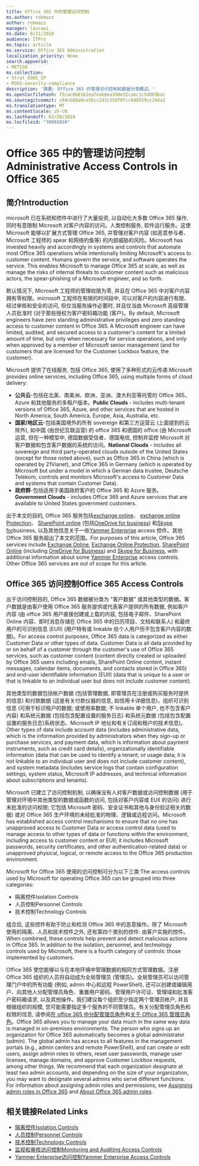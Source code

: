 ```yaml
---
title: Office 365 中的管理访问控制
ms.author: robmazz
author: robmazz
manager: laurawi
ms.date: 8/21/2018
audience: ITPro
ms.topic: article
ms.service: Office 365 Administration
localization_priority: None
search.appverid:
- MET150
ms.collection:
- Strat_O365_IP
- M365-security-compliance
description: '摘要: Office 365 的管理访问控制和数据分类概述。'
ms.openlocfilehash: f5cac8b6161ea7eab6ea390e32caec1c5ddb9bac
ms.sourcegitcommit: c94cb88a9ce5bcc2d3c558f0fcc648519cc264a2
ms.translationtype: MT
ms.contentlocale: zh-CN
ms.lasthandoff: 02/20/2019
ms.locfileid: "30091020"
---
```

# <a name="administrative-access-controls-in-office-365"></a><span data-ttu-id="a4254-103">Office 365 中的管理访问控制</span><span class="sxs-lookup"><span data-stu-id="a4254-103">Administrative Access Controls in Office 365</span></span> 

## <a name="introduction"></a><span data-ttu-id="a4254-104">简介</span><span class="sxs-lookup"><span data-stu-id="a4254-104">Introduction</span></span>
<span data-ttu-id="a4254-p101">microsoft 已在系统和控件中进行了大量投资, 以自动化大多数 Office 365 操作, 同时有意限制 Microsoft 对客户内容的访问。人类控制服务, 软件运行服务。这使 Microsoft 能够以扩展方式管理 Office 365, 并管理对客户内容 (如恶意参与者、Microsoft 工程师的 spear 和网络钓鱼等) 的内部威胁的风险。</span><span class="sxs-lookup"><span data-stu-id="a4254-p101">Microsoft has invested heavily and accordingly in systems and controls that automate most Office 365 operations while intentionally limiting Microsoft's access to customer content. Humans govern the service, and software operates the service. This enables Microsoft to manage Office 365 at scale, as well as manage the risks of internal threats to customer content such as malicious actors, the spear-phishing of a Microsoft engineer, and so forth.</span></span>

<span data-ttu-id="a4254-p102">默认情况下, Microsoft 工程师的管理权限为零, 并且在 Office 365 中对客户内容拥有零权限。microsoft 工程师在有限的时间段中, 可以对客户的内容进行有限、经过审核和安全的访问, 但仅当服务操作必要时, 并且仅当由 Microsoft 高级管理人员批准时 (对于那些授权为客户密码箱功能 (客户)。</span><span class="sxs-lookup"><span data-stu-id="a4254-p102">By default, Microsoft engineers have zero standing administrative privileges and zero standing access to customer content in Office 365. A Microsoft engineer can have limited, audited, and secured access to a customer's content for a limited amount of time, but only when necessary for service operations, and only when approved by a member of Microsoft senior management (and for customers that are licensed for the Customer Lockbox feature, the customer).</span></span>

<span data-ttu-id="a4254-110">Microsoft 提供了在线服务, 包括 Office 365, 使用了多种形式的云传递:</span><span class="sxs-lookup"><span data-stu-id="a4254-110">Microsoft provides online services, including Office 365, using multiple forms of cloud delivery:</span></span>

- <span data-ttu-id="a4254-111">**公共云**-包括在北美、南美洲、欧洲、亚洲、澳大利亚等托管的 Office 365、Azure 和其他服务的多租户版本。</span><span class="sxs-lookup"><span data-stu-id="a4254-111">**Public Clouds** - includes multi-tenant versions of Office 365, Azure, and other services that are hosted in North America, South America, Europe, Asia, Australia, etc.</span></span>
- <span data-ttu-id="a4254-112">**国家/地区云**-包括美国境外的所有 sovereign 和第三方运营云 (上面提到的云除外), 如中国 (由世纪互联运营) 的 office 365 和德国的 office (由 Microsoft 运营, 但在一种模型中, 德国数据受信者、德国电信, 控制并监控 Microsoft 对客户数据和包含客户数据的系统的访问。</span><span class="sxs-lookup"><span data-stu-id="a4254-112">**National Clouds** - includes all sovereign and third party-operated clouds outside of the United States (except for those noted above), such as Office 365 in China (which is operated by 21Vianet), and Office 365 in Germany (which is operated by Microsoft but under a model in which a German data trustee, Deutsche Telekom, controls and monitors Microsoft's access to Customer Data and systems that contain Customer Data).</span></span>
- <span data-ttu-id="a4254-113">**政府群**-包括适用于美国政府客户的 Office 365 和 Azure 服务。</span><span class="sxs-lookup"><span data-stu-id="a4254-113">**Government Clouds** - includes Office 365 and Azure services that are available to United States government customers.</span></span>

<span data-ttu-id="a4254-p103">出于本文的目的, Office 365 服务包括[exchange online](https://docs.microsoft.com/Exchange/exchange-online)、 [exchange online Protection](https://docs.microsoft.com/Office365/SecurityCompliance/eop/exchange-online-protection-overview)、 [SharePoint online](https://docs.microsoft.com/sharepoint/sharepoint-online) (包括[OneDrive for business](https://docs.microsoft.com/OneDrive/onedrive)) 和[Skype for](https://docs.microsoft.com/SkypeForBusiness/skype-for-business-online)business, 以及其他信息关于一些[Yammer Enterprise](https://support.office.com/article/yammer-–-admin-help-e1464355-1f97-49ac-b2aa-dd320b179dbe?ui=en-US&rs=en-US&ad=US) access 控件。其他 Office 365 服务超出了本文的范围。</span><span class="sxs-lookup"><span data-stu-id="a4254-p103">For purposes of this article, Office 365 services include [Exchange Online](https://docs.microsoft.com/Exchange/exchange-online), [Exchange Online Protection](https://docs.microsoft.com/Office365/SecurityCompliance/eop/exchange-online-protection-overview), [SharePoint Online](https://docs.microsoft.com/sharepoint/sharepoint-online) (including [OneDrive for Business](https://docs.microsoft.com/OneDrive/onedrive)) and [Skype for Business](https://docs.microsoft.com/SkypeForBusiness/skype-for-business-online), with additional information about some [Yammer Enterprise](https://support.office.com/article/yammer-–-admin-help-e1464355-1f97-49ac-b2aa-dd320b179dbe?ui=en-US&rs=en-US&ad=US) access controls. Other Office 365 services are out of scope for this article.</span></span>

## <a name="office-365-access-controls"></a><span data-ttu-id="a4254-116">Office 365 访问控制</span><span class="sxs-lookup"><span data-stu-id="a4254-116">Office 365 Access Controls</span></span>
<span data-ttu-id="a4254-p104">出于访问控制目的, Office 365 数据被分类为 "客户数据" 或其他类型的数据。客户数据是由客户使用 Office 365 服务提供或代表客户提供的所有数据, 例如客户内容 (由 office 365 用户直接创建或上载的内容, 包括电子邮件、SharePoint Online 内容、即时消息存储在 Office 365 中的日历项目、文档和联系人) 和最终用户的可识别信息 (EUII) (用户特有或 linkable 给个人用户但不包含客户内容的数据)。</span><span class="sxs-lookup"><span data-stu-id="a4254-p104">For access control purposes, Office 365 data is categorized as either Customer Data or other types of data. Customer Data is all data provided by or on behalf of a customer through the customer's use of Office 365 services, such as customer content (content directly created or uploaded by Office 365 users including emails, SharePoint Online content, instant messages, calendar items, documents, and contacts stored in Office 365) and end-user identifiable information (EUII) (data that is unique to a user or that is linkable to an individual user but does not include customer content).</span></span> 

<span data-ttu-id="a4254-119">其他类型的数据包括帐户数据 (包括管理数据, 即管理员在注册或购买服务时提供的信息) 和付款数据 (这是有关付款仪器的信息, 如信用卡详细信息)。组织可识别信息 (可用于标识租户的数据; 或使用率数据; 不 linkable 单个用户, 也不包含客户内容) 和系统元数据 (包括包含配置设置的服务日志) 和系统元数据 (包括包含配置设置的服务日志)系统状态、Microsoft IP 地址和有关订阅和租户的技术信息)。</span><span class="sxs-lookup"><span data-stu-id="a4254-119">Other types of data include account data (includes administrative data, which is the information provided by administrators when they sign-up or purchase services, and payment data, which is information about payment instruments, such as credit card details), organizationally identifiable information (data that can be used to identify a tenant; or usage data; it is not linkable to an individual user and does not include customer content), and system metadata (includes service logs that contain configuration settings, system status, Microsoft IP addresses, and technical information about subscriptions and tenants).</span></span>

<span data-ttu-id="a4254-120">Microsoft 已建立了访问控制机制, 以确保没有人对客户数据或访问控制数据 (用于管理对环境中其他类型的数据或函数的访问, 包括对客户内容或 EUII 的访问) 进行未批准的访问权限; 它包括 Microsoft 密码、安全证书和其他与身份验证相关的数据) 或对 Office 365 生产环境的未经批准的物理、逻辑或远程访问。</span><span class="sxs-lookup"><span data-stu-id="a4254-120">Microsoft has established access control mechanisms to ensure that no one has unapproved access to Customer Data or access control data (used to manage access to other types of data or functions within the environment, including access to customer content or EUII; it includes Microsoft passwords, security certificates, and other authentication-related data) or unapproved physical, logical, or remote access to the Office 365 production environment.</span></span>

<span data-ttu-id="a4254-121">Microsoft for Office 365 使用的访问控制可分为以下三类:</span><span class="sxs-lookup"><span data-stu-id="a4254-121">The access controls used by Microsoft for operating Office 365 can be grouped into three categories:</span></span>
- <span data-ttu-id="a4254-122">隔离控件</span><span class="sxs-lookup"><span data-stu-id="a4254-122">Isolation Controls</span></span>
- <span data-ttu-id="a4254-123">人员控制</span><span class="sxs-lookup"><span data-stu-id="a4254-123">Personnel Controls</span></span>
- <span data-ttu-id="a4254-124">技术控制</span><span class="sxs-lookup"><span data-stu-id="a4254-124">Technology Controls</span></span>

<span data-ttu-id="a4254-p105">组合后, 这些控件有助于防止和检测 Office 365 中的恶意操作。除了 Microsoft 使用的隔离、人员和技术控件之外, 还有第四个类别的控件: 由客户实施的控件。</span><span class="sxs-lookup"><span data-stu-id="a4254-p105">When combined, these controls help prevent and detect malicious actions in Office 365. In addition to the isolation, personnel, and technology controls used by Microsoft, there is a fourth category of controls: those implemented by customers.</span></span>

<span data-ttu-id="a4254-p106">Office 365 使您能够以与在本地环境中管理数据的相同方式管理数据。注册 Office 365 组织的人员将自动成为全局管理员 (管理员)。全局管理员可以访问管理门户中的所有功能 (例如, admin 中心和远程 PowerShell), 还可以创建或编辑用户、向其他人分配管理员角色、重置用户密码、管理用户许可证、管理域和批准客户密码箱请求, 以及其他操作。我们建议每个组织至少指定两个管理员帐户, 并且根据组织的规模, 您可能需要指定多个服务的不同管理员。有关分配管理员角色和权限的信息, 请参阅[在 office 365 中分配管理员角色](https://support.office.com/article/Assigning-admin-roles-in-Office-365-eac4d046-1afd-4f1a-85fc-8219c79e1504)和[关于 Office 365 管理员角色](https://support.office.com/article/Permissions-in-Office-365-DA585EEA-F576-4F55-A1E0-87090B6AAA9D)。</span><span class="sxs-lookup"><span data-stu-id="a4254-p106">Office 365 allows you to manage your data much in the same way data is managed in on-premises environments. The person who signs up an organization for Office 365 automatically becomes a global administrator (admin). The global admin has access to all features in the management portals (e.g., admin centers and remote PowerShell), and can create or edit users, assign admin roles to others, reset user passwords, manage user licenses, manage domains, and approve Customer Lockbox requests, among other things. We recommend that each organization designate at least two admin accounts, and depending on the size of your organization, you may want to designate several admins who serve different functions. For information about assigning admin roles and permissions, see [Assigning admin roles in Office 365](https://support.office.com/article/Assigning-admin-roles-in-Office-365-eac4d046-1afd-4f1a-85fc-8219c79e1504) and [About Office 365 admin roles](https://support.office.com/article/Permissions-in-Office-365-DA585EEA-F576-4F55-A1E0-87090B6AAA9D).</span></span>


## <a name="related-links"></a><span data-ttu-id="a4254-132">相关链接</span><span class="sxs-lookup"><span data-stu-id="a4254-132">Related Links</span></span>

- [<span data-ttu-id="a4254-133">隔离控件</span><span class="sxs-lookup"><span data-stu-id="a4254-133">Isolation Controls</span></span>](office-365-isolation-controls.md)
- [<span data-ttu-id="a4254-134">人员控制</span><span class="sxs-lookup"><span data-stu-id="a4254-134">Personnel Controls</span></span>](office-365-personnel-controls.md)
- [<span data-ttu-id="a4254-135">技术控制</span><span class="sxs-lookup"><span data-stu-id="a4254-135">Technology Controls</span></span>](office-365-technology-controls.md)
- [<span data-ttu-id="a4254-136">监视和审核访问控制</span><span class="sxs-lookup"><span data-stu-id="a4254-136">Monitoring and Auditing Access Controls</span></span>](office-365-monitoring-and-auditing-access-controls.md)
- [<span data-ttu-id="a4254-137">Yammer Enterprise访问控制</span><span class="sxs-lookup"><span data-stu-id="a4254-137">Yammer Enterprise Access Controls</span></span>](office-365-yammer-enterprise-access-controls.md)